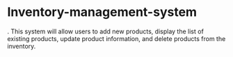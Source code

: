 # Inventory-management-system
. This system will  allow users to add new products, display the list of existing products, update product  information, and delete products from the inventory.
